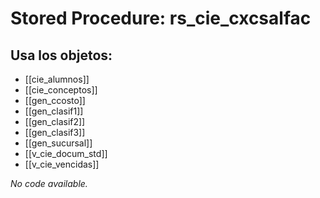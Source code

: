# Stored Procedure: rs_cie_cxcsalfac

## Usa los objetos:
- [[cie_alumnos]]
- [[cie_conceptos]]
- [[gen_ccosto]]
- [[gen_clasif1]]
- [[gen_clasif2]]
- [[gen_clasif3]]
- [[gen_sucursal]]
- [[v_cie_docum_std]]
- [[v_cie_vencidas]]

*No code available.*
